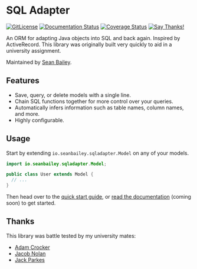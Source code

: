 # SQL Adapter

[![GitLicense](https://gitlicense.com/badge/sean0x42/SQLAdapter)](https://gitlicense.com/license/sean0x42/SQLAdapter)
[![Documentation Status](https://readthedocs.org/projects/sqladapter/badge/?version=latest)](https://sqladapter.readthedocs.io/en/latest/?badge=latest)
[![Coverage Status](https://coveralls.io/repos/github/sean0x42/SQLAdapter/badge.svg?branch=master)](https://coveralls.io/github/sean0x42/SQLAdapter?branch=master)
[![Say Thanks!](https://img.shields.io/badge/Say%20Thanks-!-1EAEDB.svg)](https://saythanks.io/to/sean0x42)

An ORM for adapting Java objects into SQL and back again. Inspired by
ActiveRecord. This library was originally built very quickly to aid in a
university assignment.

Maintained by [Sean Bailey](https://www.seanbailey.io).


## Features

 * Save, query, or delete models with a single line.
 * Chain SQL functions together for more control over your queries.
 * Automatically infers information such as table names, column names, and more.
 * Highly configurable.


## Usage

Start by extending `io.seanbailey.sqladapter.Model` on any of your models.

```java
import io.seanbailey.sqladapter.Model;

public class User extends Model {
  // ...
}
```

Then head over to the [quick start guide](https://github.com/sean0x42/SQLAdapter/wiki/Quick-Start-Guide), or [read the documentation]() (coming soon) to get started.

## Thanks

This library was battle tested by my university mates:

 * [Adam Crocker](https://github.com/patch7331)
 * [Jacob Nolan](https://github.com/JacobNolan1)
 * [Jack Parkes](https://github.com/JackParkes1)
